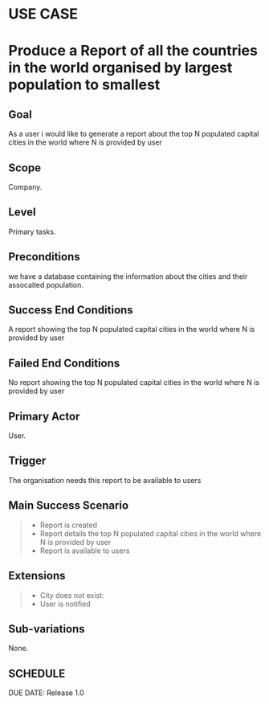 # USE CASE 
# Produce a Report of all the countries in the world organised by largest population to smallest

## Goal
As a user i would like to generate a report about the top N populated capital cities in the world where N is provided by user
## Scope
Company.

## Level
Primary tasks.

## Preconditions
we have a database containing the information about the cities and their assocaited population.


## Success End Conditions

A report showing the top N populated capital cities in the world where N is provided by user

## Failed End Conditions

No report showing the top N populated capital cities in the world where N is provided by user

## Primary Actor

User.

## Trigger
The organisation needs this report to be available to users

## Main Success Scenario

>- Report is created
>- Report details the top N populated capital cities in the world where N is provided by user
>- Report is available to users

## Extensions

>- City does not exist:
>- User is notified

## Sub-variations

None.

## SCHEDULE

DUE DATE: Release 1.0